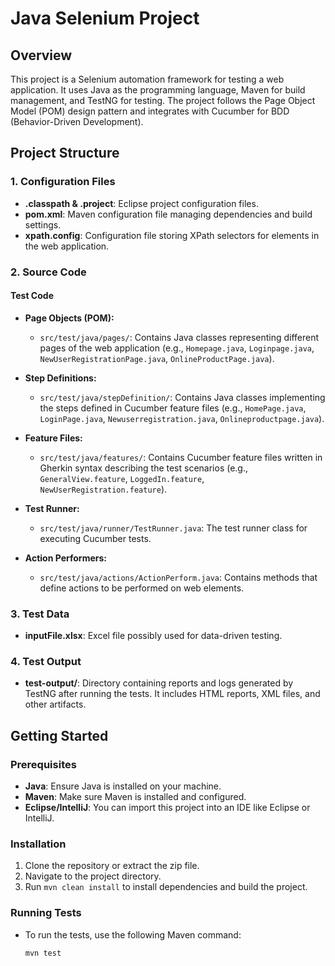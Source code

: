 # Java Selenium Project

## Overview
This project is a Selenium automation framework for testing a web application. It uses Java as the programming language, Maven for build management, and TestNG for testing. The project follows the Page Object Model (POM) design pattern and integrates with Cucumber for BDD (Behavior-Driven Development).

## Project Structure

### 1. Configuration Files
- **.classpath & .project**: Eclipse project configuration files.
- **pom.xml**: Maven configuration file managing dependencies and build settings.
- **xpath.config**: Configuration file storing XPath selectors for elements in the web application.

### 2. Source Code
#### Test Code
- **Page Objects (POM):**
  - `src/test/java/pages/`: Contains Java classes representing different pages of the web application (e.g., `Homepage.java`, `Loginpage.java`, `NewUserRegistrationPage.java`, `OnlineProductPage.java`).

- **Step Definitions:**
  - `src/test/java/stepDefinition/`: Contains Java classes implementing the steps defined in Cucumber feature files (e.g., `HomePage.java`, `LoginPage.java`, `Newuserregistration.java`, `Onlineproductpage.java`).

- **Feature Files:**
  - `src/test/java/features/`: Contains Cucumber feature files written in Gherkin syntax describing the test scenarios (e.g., `GeneralView.feature`, `LoggedIn.feature`, `NewUserRegistration.feature`).

- **Test Runner:**
  - `src/test/java/runner/TestRunner.java`: The test runner class for executing Cucumber tests.

- **Action Performers:**
  - `src/test/java/actions/ActionPerform.java`: Contains methods that define actions to be performed on web elements.

### 3. Test Data
- **inputFile.xlsx**: Excel file possibly used for data-driven testing.

### 4. Test Output
- **test-output/**: Directory containing reports and logs generated by TestNG after running the tests. It includes HTML reports, XML files, and other artifacts.

## Getting Started

### Prerequisites
- **Java**: Ensure Java is installed on your machine.
- **Maven**: Make sure Maven is installed and configured.
- **Eclipse/IntelliJ**: You can import this project into an IDE like Eclipse or IntelliJ.

### Installation
1. Clone the repository or extract the zip file.
2. Navigate to the project directory.
3. Run `mvn clean install` to install dependencies and build the project.

### Running Tests
- To run the tests, use the following Maven command:
  ```bash
  mvn test
